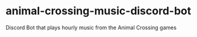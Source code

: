 # animal-crossing-music-discord-bot
 Discord Bot that plays hourly music from the Animal Crossing games
